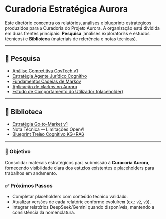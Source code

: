 # Curadoria Estratégica Aurora

Este diretório concentra os relatórios, análises e blueprints estratégicos produzidos para a Curadoria do Projeto Aurora.
A organização está dividida em duas frentes principais: **Pesquisa** (análises exploratórias e estudos técnicos) e **Biblioteca** (materiais de referência e notas técnicas).

---

## 📂 Pesquisa
- [Análise Competitiva GovTech v1](pesquisa/analise_competitiva_govtech_v1.md)
- [Estratégia Agente Jurídico Cognitivo](pesquisa/estrategia_agente_juridico_cognitivo.md)
- [Fundamentos Cadeias de Markov](pesquisa/fundamentos_cadeias_de_markov.md)
- [Aplicação de Markov no Aurora](pesquisa/aplicacao_markov_no_aurora.md)
- [Estudo de Comportamento do Utilizador (placeholder)](pesquisa/placeholder_estudo_comportamento_utilizador.md)

---

## 📂 Biblioteca
- [Estratégia Go-to-Market v1](biblioteca/estrategia_go-to-market_v1.md)
- [Nota Técnica — Limitações OpenAI](biblioteca/nota_tecnica_limitacoes_openai.md)
- [Blueprint Treino Cognitivo KG+RAG](biblioteca/blueprint_treino_cognitivo_kg_rag.md)

---

### 🔎 Objetivo
Consolidar materiais estratégicos para submissão à **Curadoria Aurora**, fornecendo visibilidade clara dos estudos existentes e placeholders para trabalhos em andamento.

### ✅ Próximos Passos
- Completar placeholders com conteúdo técnico validado.
- Atualizar versões de cada relatório conforme evoluírem (ex.: `v2`, `v3`).
- Integrar relatórios DeepSeek/Gemini quando disponíveis, mantendo a consistência da nomenclatura.
